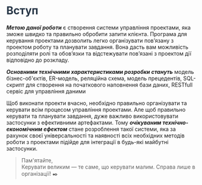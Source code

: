 <h1 style="color:#283747">
  <span>Вступ</span>
</h1>

**_Метою даної роботи_** є створення системи управління проектами, яка зможе швидко та правильно обробити запити клієнта. Програма для керування проектами дозволить легко організувати пов’язану з проектом роботу та планувати завдання. Вона дасть вам можливість розподіляти ролі та обов’язки та відстежувати пов’язані з проектом дії відповідно до розкладу.

**_Основними технічними характеристиками розробки стануть_** модель бізнес-об'єктів, ER-модель, реляційна схема, модель прецедентів, SQL-скрипт для створення на початкового наповнення бази даних, RESTfull сервіс для управління даними

Щоб виконати проекти вчасно, необхідно правильно організувати та керувати всім процесом управління проектами. Але щоб правильно керувати та планувати завдання, дуже важливо використовувати застосунки з ефективними артефактами. Тому **_очікуваним технічно-економічним ефектом_** стане розроблення такої системи, яка за рахунок своєї універсальності та наявності всіх необхідних методів роботи з проектами підійде для інтеграції в будь-які майбутні застосунки.

> Пам'ятайте, <br /> Керувати великим — те саме, що керувати малим. Справа лише в організації! :black_nib:
